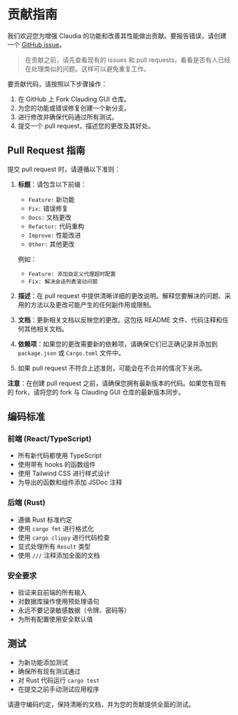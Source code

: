 # 贡献指南

我们欢迎您为增强 Claudia 的功能和改善其性能做出贡献。要报告错误，请创建一个 [GitHub issue](https://github.com/miounet11/clauding-gui/issues)。

> 在贡献之前，请先查看现有的 issues 和 pull requests，看看是否有人已经在处理类似的问题。这样可以避免重复工作。

要贡献代码，请按照以下步骤操作：

1. 在 GitHub 上 Fork Clauding GUI 仓库。
2. 为您的功能或错误修复创建一个新分支。
3. 进行修改并确保代码通过所有测试。
4. 提交一个 pull request，描述您的更改及其好处。

## Pull Request 指南

提交 pull request 时，请遵循以下准则：

1. **标题**：请包含以下前缀：
   - `Feature:` 新功能
   - `Fix:` 错误修复
   - `Docs:` 文档更改
   - `Refactor:` 代码重构
   - `Improve:` 性能改进
   - `Other:` 其他更改

   例如：
   - `Feature: 添加自定义代理超时配置`
   - `Fix: 解决会话列表滚动问题`

2. **描述**：在 pull request 中提供清晰详细的更改说明。解释您要解决的问题、采用的方法以及更改可能产生的任何副作用或限制。

3. **文档**：更新相关文档以反映您的更改。这包括 README 文件、代码注释和任何其他相关文档。

4. **依赖项**：如果您的更改需要新的依赖项，请确保它们已正确记录并添加到 `package.json` 或 `Cargo.toml` 文件中。

5. 如果 pull request 不符合上述准则，可能会在不合并的情况下关闭。

**注意**：在创建 pull request 之前，请确保您拥有最新版本的代码。如果您有现有的 fork，请将您的 fork 与 Clauding GUI 仓库的最新版本同步。

## 编码标准

### 前端 (React/TypeScript)
- 所有新代码都使用 TypeScript
- 使用带有 hooks 的函数组件
- 使用 Tailwind CSS 进行样式设计
- 为导出的函数和组件添加 JSDoc 注释

### 后端 (Rust)
- 遵循 Rust 标准约定
- 使用 `cargo fmt` 进行格式化
- 使用 `cargo clippy` 进行代码检查
- 显式处理所有 `Result` 类型
- 使用 `///` 注释添加全面的文档

### 安全要求
- 验证来自前端的所有输入
- 对数据库操作使用预处理语句
- 永远不要记录敏感数据（令牌、密码等）
- 为所有配置使用安全默认值

## 测试
- 为新功能添加测试
- 确保所有现有测试通过
- 对 Rust 代码运行 `cargo test`
- 在提交之前手动测试应用程序

请遵守编码约定，保持清晰的文档，并为您的贡献提供全面的测试。